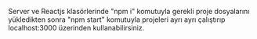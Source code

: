 
Server ve Reactjs klasörlerinde "npm i" komutuyla gerekli proje dosyalarını yükledikten sonra "npm start" komutuyla projeleri ayrı ayrı çalıştırıp localhost:3000 üzerinden kullanabilirsiniz.